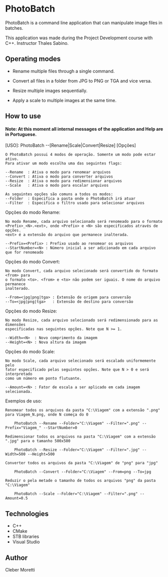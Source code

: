 # PhotoBatch
PhotoBatch is a command line application that can manipulate image files in batches.

This application was made during the Project Development course with C++. Instructor Thales Sabino.

## Operating modes

- Rename multiple files through a single command.

- Convert all files in a folder from JPG to PNG or TGA and vice versa.

- Resize multiple images sequentially.

- Apply a scale to multiple images at the same time.



## How to use
#### Note: At this moment all internal messages of the application and Help are in Portuguese.

[USO]: PhotoBatch --[Rename|Scale|Convert|Resize] [Opções]

    O PhotoBatch possui 4 modos de operação. Somente um modo pode estar ativo.
    Para ativar um modo escolha uma das seguintes flags:

    --Rename  : Ativa o modo para renomear arquivos
    --Convert : Ativa o modo para converter arquivos
    --Resize  : Ativa o modo para redimensionar arquivos
    --Scale   : Ativa o modo para escalar arquivos

    As seguintes opções são comuns a todos os modos:
    --Folder  : Especifica a pasta onde o PhotoBatch irá atuar
    --Filter  : Especifica o filtro usado para selecionar arquivos

Opções do modo Rename:

    No modo Rename, cada arquivo selecionado será renomeado para o formato
    <Prefix>_<N>.<ext>, onde <Prefix> e <N> são especificados através de opções.
    <ext> é a extensão do arquivo que permanece inalterada.

    --Prefix=<Prefix> : Prefixo usado ao renomear os arquivos
    --StartNumber=<N> : Número inicial a ser adicionado em cada arquivo que for renomeado

Opções do modo Convert:

    No modo Convert, cada arquivo selecionado será convertido do formato <from> para
    o formato <to>. <from> e <to> não podem ser iguais. O nome do arquivo permanece
    inalterado.

    --From=<jpg|png|tga> : Extensão de origem para conversão
    --To=<jpg|png|tga>   : Extensão de destino para conversão

Opções do modo Resize:

    No modo Resize, cada arquivo selecionado será redimensionado para as dimensões
    especificadas nas seguintes opções. Note que N >= 1.

    --Width=<N>  : Novo comprimento da imagem
    --Height=<N> : Nova altura da imagem

Opções do modo Scale:

    No modo Scale, cada arquivo selecionado será escalado uniformemente pelo
    fator especificado pelas seguintes opções. Note que N > 0 e será interpretado
    como um número em ponto flutuante.

    --Amount=<N> : Fator de escala a ser aplicado em cada imagem selecionada.

Exemplos de uso:

    Renomear todos os arquivos da pasta "C:\Viagem" com a extensão ".png" para Viagem_N.png, onde N começa do 0

        PhotoBatch --Rename --Folder="C:\Viagem" --Filter=".png" --Prefix="Viagem_" --StartNumber=0

    Redimensionar todos os arquivos na pasta "C:\Viagem" com a extensão ".jpg" para o tamanho 500x500

        PhotoBatch --Resize --Folder="C:\Viagem" --Filter=".jpg" --Width=500 --Height=500

    Converter todos os arquivos da pasta "C:\Viagem" de "png" para "jpg"

        PhotoBatch --Convert --Folder="C:\Viagem" --From=png --To=jpg

    Reduzir o pela metade o tamanho de todos os arquivos "png" da pasta "C:\Viagem"

        PhotoBatch --Scale --Folder="C:\Viagem" --Filter=".png" --Amount=0.5
        
## Technologies

- C++
- CMake
- STB libraries
- Visual Studio

## Author

Cleber Moretti
